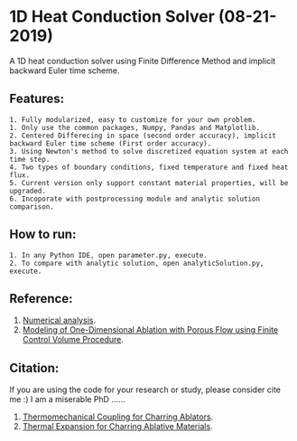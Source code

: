 # 1D Heat Conduction Solver (08-21-2019)
A 1D heat conduction solver using Finite Difference Method and implicit backward Euler time scheme.  

## Features:  
    1. Fully modularized, easy to customize for your own problem.  
    1. Only use the common packages, Numpy, Pandas and Matplotlib.  
    2. Centered Differecing in space (second order accuracy), implicit backward Euler time scheme (First order accuracy).  
    3. Using Newton's method to solve discretized equation system at each time step.  
    4. Two types of boundary conditions, fixed temperature and fixed heat flux.  
    5. Current version only support constant material properties, will be upgraded.  
    6. Incoporate with postprocessing module and analytic solution comparison.   

## How to run:  
    1. In any Python IDE, open parameter.py, execute.  
    2. To compare with analytic solution, open analyticSolution.py, execute.  
    
## Reference:
1. [Numerical analysis](http://web.engr.uky.edu/~acfd/egr537-lctrs.pdf).
2. [Modeling of One-Dimensional Ablation with Porous Flow using Finite Control Volume Procedure](http://www.lib.ncsu.edu/resolver/1840.16/2847).

## Citation:
If you are using the code for your research or study, please consider cite me :) I am a miserable PhD ......
1. [Thermomechanical Coupling for Charring Ablators](https://doi.org/10.2514/1.T5194).
2. [Thermal Expansion for Charring Ablative Materials](https://doi.org/10.2514/1.T5718).
